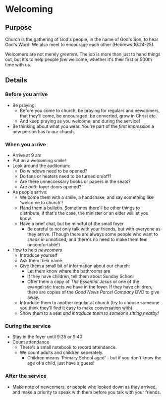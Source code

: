 # Welcoming

## Purpose

Church is the gathering of God's people, in the name of God's Son, to hear God's Word. We also meet to encourage each other \(Hebrews 10:24-25\).

Welcomers are not merely _greeters_. The job is more than just to hand things out, but it's to help people _feel_ welcome, whether it's their first or 500th time with us.

## Details

### Before you arrive

* Be praying:
  * Before you come to church, be praying for regulars and newcomers, that they'll come, be encouraged, be converted, grow in Christ etc.
  * And keep praying as you welcome, and during the service!
* Be thinking about what you wear. You're part of the _first impression_ a new person has to our church.

### When you arrive

* Arrive at 9 am
* Put on a welcoming smile!
* Look around the auditorium:
  * Do windows need to be opened?
  * Do fans or heaters need to be turned on/off?
  * Are there unneccessary books or papers in the seats?
  * Are _both_ foyer doors opened?
* As people arrive:
  * Welcome them with a smile, a handshake, and say something like 'welcome to church'!
  * Hand them a bulletin. Sometimes there'll be other things to distribute, if that's the case, the minister or an elder will let you know.
  * Have a brief chat, but be mindful of the small foyer
    * Be careful to not only talk with your friends, but with everyone as they arrive. \(Though there are always some people who want to _sneak in_ unnoticed, and there's no need to make them feel uncomfortable!\)
* How to help _newcomers_
  * Introduce yourself
  * Ask them their name
  * Give them a small bit of information about our church:
    * Let them know where the bathrooms are
    * If they have children, tell them about Sunday School
    * Offer them a copy of _The Essential Jesus_ or one of the evangelistic tracts we have in the foyer. If they have children, there are copies of the _Good News Parcel Company_ DVD to give away.
  * Introduce them to another regular at church \(try to choose someone you think they'll find it easy to make conversation with\).
  * Show them to a seat _and introduce them to someone sitting nearby!_

### During the service

* Stay in the foyer until 9:35 or 9:40
* Count attendance
  * There's a small notebook to record attendance.
  * We count adults and children seperately.
    * Children means 'Primary School aged' - but if you don't know the age of a child, just have a guess!

### After the service

* Make note of newcomers, or people who looked down as they arrived, and make a priority to speak with them before you talk with your friends.

